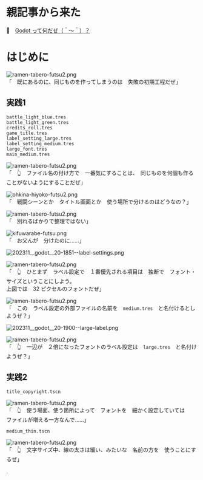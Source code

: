 # 親記事から来た

📖　[Godot って何だぜ（＾～＾）？](https://crieit.net/posts/Godot-65115761b6a17)  

# はじめに

![ramen-tabero-futsu2.png](https://crieit.now.sh/upload_images/d27ea8dcfad541918d9094b9aed83e7d61daf8532bbbe.png)  
「　既にあるのに、同じものを作ってしまうのは　失敗の初期工程だぜ」  

## 実践1

```plaintext
battle_light_blue.tres
battle_light_green.tres
credits_roll.tres
game_title.tres
label_setting_large.tres
label_setting_medium.tres
large_font.tres
main_medium.tres
```

![ramen-tabero-futsu2.png](https://crieit.now.sh/upload_images/d27ea8dcfad541918d9094b9aed83e7d61daf8532bbbe.png)  
「　👆　ファイル名の付け方で　一番気にすることは、　同じものを何個も作ることがないようにすることだぜ」  

![ohkina-hiyoko-futsu2.png](https://crieit.now.sh/upload_images/96fb09724c3ce40ee0861a0fd1da563d61daf8a09d9bc.png)  
「　戦闘シーンとか　タイトル画面とか　使う場所で分けるのはどうなの？」  

![ramen-tabero-futsu2.png](https://crieit.now.sh/upload_images/d27ea8dcfad541918d9094b9aed83e7d61daf8532bbbe.png)  
「　別れるばかりで整理ではない」  

![kifuwarabe-futsu.png](https://crieit.now.sh/upload_images/beaf94b260ae2602ca8cf7f5bbc769c261daf8686dbda.png)  
「　お父んが　分けたのに……」  

![202311__godot__20-1851--label-settings.png](https://crieit.now.sh/upload_images/2741cdcd70f4c6c908d44d87929a05f8655b2c59a89d3.png)  

![ramen-tabero-futsu2.png](https://crieit.now.sh/upload_images/d27ea8dcfad541918d9094b9aed83e7d61daf8532bbbe.png)  
「　👆　ひとまず　ラベル設定で　１番優先される項目は　独断で　フォント・サイズということにしよう。  
上図では　32 ピクセルのフォントだぜ」  

![ramen-tabero-futsu2.png](https://crieit.now.sh/upload_images/d27ea8dcfad541918d9094b9aed83e7d61daf8532bbbe.png)  
「　この　ラベル設定の外部ファイルの名前を　`medium.tres`　と名付けるとしようぜ？」  

![202311__godot__20-1900--large-label.png](https://crieit.now.sh/upload_images/cc8e9af7e65aa0317707b0c9b31c7cc6655b2e8a087f5.png)  

![ramen-tabero-futsu2.png](https://crieit.now.sh/upload_images/d27ea8dcfad541918d9094b9aed83e7d61daf8532bbbe.png)  
「　👆　一辺が　２倍になったフォントのラベル設定は　`large.tres`　と名付けようぜ？」  

## 実践2

```
title_copyright.tscn
```

![ramen-tabero-futsu2.png](https://crieit.now.sh/upload_images/d27ea8dcfad541918d9094b9aed83e7d61daf8532bbbe.png)  
「　👆　使う場面、使う箇所によって　フォントを　細かく設定していては  
ファイルが増える一方なんで……」  

```
medium_thin.tscn
```

![ramen-tabero-futsu2.png](https://crieit.now.sh/upload_images/d27ea8dcfad541918d9094b9aed83e7d61daf8532bbbe.png)  
「　👆　文字サイズ中、線の太さは細い、みたいな　名前の方を　使うことにするぜ」  

.
